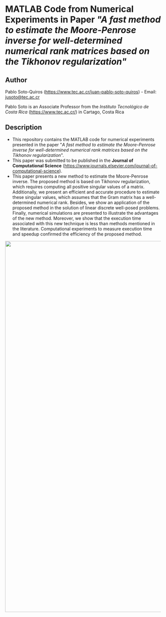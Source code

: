 # MATLAB Code from Numerical Experiments in Paper *"A fast method to estimate the Moore-Penrose inverse for well-determined numerical rank matrices based on the Tikhonov regularization"*

## Author

Pablo Soto-Quiros (https://www.tec.ac.cr/juan-pablo-soto-quiros) - Email: jusoto@tec.ac.cr

Pablo Soto is an Associate Professor from the *Instituto Tecnológico de Costa Rica* (https://www.tec.ac.cr/) in Cartago, Costa Rica


## Description

* This repository contains the MATLAB code for numerical experiments presented in the paper "*A fast method to estimate the Moore-Penrose inverse for well-determined numerical rank matrices based on the Tikhonov regularization*". 
* This paper was submitted to be published in the **Journal of Computational Science** (https://www.journals.elsevier.com/journal-of-computational-science). 
* This paper presents a new method to estimate the Moore-Penrose inverse. The proposed method is based on Tikhonov regularization, which requires computing all positive singular values of a matrix. Additionally, we present an efficient and accurate procedure to estimate these singular values, which assumes that the Gram matrix has a well-determined numerical rank.  Besides, we show an application of the proposed method in the solution of linear discrete well-posed problems. Finally, numerical simulations are presented to illustrate the advantages of the new method. Moreover, we show that the execution time associated with this new technique is less than methods mentioned in the literature. Computational experiments to measure execution time and speedup confirmed the efficiency of the proposed method.

<p align="center"><img width="1200" src="https://github.com/jusotoTEC/fast_moore_penrose_inverse/blob/main/img/img1.jpg"></p>
